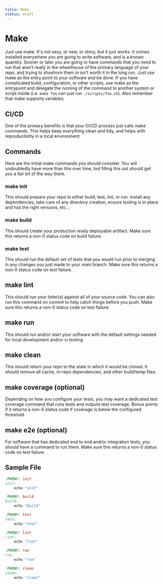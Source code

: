 ```yaml
---
title: Make
status: draft
---
```

# Make
Just use make. It's not sexy, or new, or shiny, but it just works. It comes installed everywhere you are going to write software, and is a known quantity. Sooner or later you are going to have commands that you need to run that aren't really in the wheelhouse of the primary language of your repo, and trying to shoehorn them in isn't worth it in the long run. Just use make as the entry point to your software and be done. If you have complicated build, configuration, or other scripts, use make as the entrypoint and delegate the running of the command to another system or script inside (i.e. `make foo` can just run `./scripts/foo.sh`). Also remember that make supports variables.

## CI/CD
One of the primary benefits is that your CI/CD process just calls make commands. This helps keep everything clean and tidy, and helps with reproducibility in a local environment.

## Commands
Here are the initial make commands you should consider. You will undoubtedly have more than this over time, but filling this out should get you a fair bit of the way there.

### make init
This should prepare your repo to either build, test, lint, or run. Install any dependencies, take care of any directory creation, ensure tooling is in place and has the right versions, etc...

### make build
This should create your production ready deployable artifact. Make sure this returns a non-0 status code on build failure.

### make test
This should run the default set of tests that you would run prior to merging in any changes you just made to your main branch. Make sure this returns a non-0 status code on test failure.

## make lint
This should run your linter(s) against all of your source code. You can also run this command on commit to help catch things before you push. Make sure this returns a non-0 status code on test failure.

## make run
This should run and/or start your software with the default settings needed for local development and/or ci testing

## make clean
This should return your repo to the state in which it would be cloned. It should remove all cache, in-repo dependencies, and other build/temp files.

## make coverage (optional)
Depending on how you configure your tests, you may want a dedicated test coverage command that runs tests and outputs test coverage. Bonus points if it returns a non-0 status code if coverage is below the configured threshold

## make e2e (optional)
For software that has dedicated end to end and/or integration tests, you should have a command to run them. Make sure this returns a non-0 status code on test failure.

## Sample File

```makefile
.PHONY: init
init:
    echo "init"

.PHONY: build
build:
    echo "build"

.PHONY: test
test:
    echo "test"

.PHONY: lint
lint:
    echo "lint"

.PHONY: run
run:
    echo "run"

.PHONY: clean
clean:
    echo "clean"
```